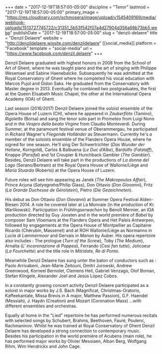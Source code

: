 +++
date = "2017-12-19T18:57:00-05:00"
discipline = "Tenor"
lastmod = "2017-12-19T18:57:00-05:00"
primary_image = "https://res.cloudinary.com/schmopera/image/upload/v1545409169/media/webhook-uploads/1513727745722/c31351_5b53f542f07a4d27904d356a66b73bb5.webp"
publishDate = "2017-12-19T18:57:00-05:00"
slug = "denzil-delaere"
title = "Denzil Delaere"
website = "http://denzildelaere.wixsite.com/denzildelaere"
[[social_media]]
platform = "Facebook"
template = "social-media"
url = "https://www.facebook.com/denzil.delaere"
+++

Denzil Delaere graduated with highest honors in 2008 from the School of Art of Ghent, where he was taught piano and the art of singing with Philippe Wesemael and Sabine Haenebalcke. Subsequently he was admitted at the Royal Conservatory of Ghent where he completed his vocal education with Marcos Pujol and Gidon Saks. He graduated from the Conservatory with Master degree in 2013. Eventually he combined two postgraduates, the first at the Queen Elisabeth Music Chapel, the other at the International Opera Academy (IOA) of Ghent.

Last season (2016/2017) Denzil Delaere joined the soloist ensemble of the Opera House of Luzern (CH), where he appeared in *Zauberflöte* (Tamino), *Rigoletto* (Borsa) and sang the tenor solo part in *Prometeo* from Luigi Nono and in the *Vespro della beata Virgine* from Claudio Monteverdi. During Summer, at the paramount festival venue of Oberammergau, he participated in Richard Wagner's *Fliegende Holländer* as Steuermann.
Currently he's a member of the soloists ensemble of the Flanders Opera House, where he signed for one season. He'll sing Der Schwertrichter (*Das Wunder der Heliane*, Korngold), Carlos & Balbuena (*Le Duc d’Albe*), Bardolfo (*Falstaff*), Knappe (*Parsifal*) and 1st Croupier & Hunchback Gambler (*The Gambler*). Besides, Denzil Delaere will take part in the productions of *La donna del Lago* (Serano/Bertram) at the Royal Opera House of Wallonie/Liège and *Maria Stuarda* (Roberto) at the Opera House of Luzern.

Future roles will see him appearing as Janek (*The Makropoulos Affair*), Prince Arjuna (*Satyagraha*/Philip Glass), Don Ottavio (*Don Giovanni*), Fritz (*La Grande Duchesse de Gérolstein*), Pietro (*Die Gezeichneten*).

His debut as Don Ottavio (*Don Giovanni*) at Summer Opera Festival Alden-Biesen 2014. A role he covered later at La Monnaie (in the production of Kr. Warlikowski). Participation in *Frühlingserwachen* by Benoît Mernier, an IOA production directed by Guy Joosten and in the world première of *Babel* by composer Sam Vloemans at the Flanders Opera and Het Paleis Antwerpen, followed by engagements at the Opera House of Montpellier as Capitaine Ricardo (Chérubin, Massenet) and at ROH Wallonie/Liège as Normanno in *Lucia di Lammermoor* and Gervais in *Manon* by Auber. His opera repertoire also includes : The prologue (*Turn of the Screw*), Toby (*The Medium*), Arnalta (*L' incoronazione di Poppea*), Ferrando (*Cosi fan tutte*), Jolicoeur (*La Fourchette*) and the title role in *Mitridate, Re di Ponto*.

Meanwhile Denzil Delaere has sung unter the baton of conductors such as : Paolo Arrivabeni, Jean-Marie Zeitouni, Dmitri Jurowski, Andrew Greenwood, Korneel Bernolet, Clemens Heil, Gabriel Venzago, Olof Boman, Stefan Klingele, Alexander Joel and Jesús López Cobos.
  
In a constantly growing concert activity Denzil Delaere participated as a soloist in major works by J.S. Bach (Magnificat, Christmas-Oratorio, Kaffeekantate, Missa Brevis in A major, Matthew Passion), G.F. Haendel (Messiah), J. Haydn (Creation) and Mozart (Coronation Mass) ...with different ensembles and orchestras.

Equally at home in the "Lied" repertoire he has performed numerous recitals with selected songs by Schubert, Brahms, Beethoven, Fauré, Poulenc, Rachmaninov. Whilst he was trained at Royal Conservatory of Ghent Denzil Delaere has developed a strong  connection to contemporary music. Besides his participation in the world première of Acubens (main role), he has performed major works by Olivier Messiaen, Alban Berg, Wolfgang Rihm, Wim Hendrickx and John Cage.
